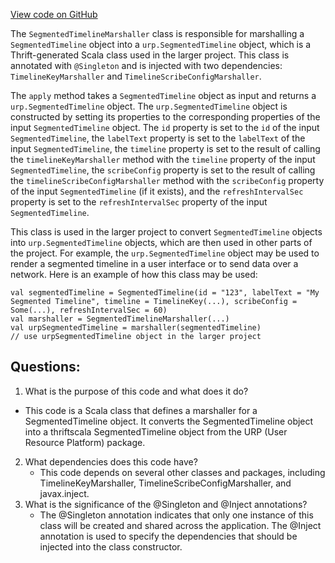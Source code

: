 [View code on GitHub](https://github.com/misbahsy/the-algorithm/product-mixer/core/src/main/scala/com/twitter/product_mixer/core/functional_component/marshaller/response/urp/SegmentedTimelineMarshaller.scala)

The `SegmentedTimelineMarshaller` class is responsible for marshalling a `SegmentedTimeline` object into a `urp.SegmentedTimeline` object, which is a Thrift-generated Scala class used in the larger project. This class is annotated with `@Singleton` and is injected with two dependencies: `TimelineKeyMarshaller` and `TimelineScribeConfigMarshaller`.

The `apply` method takes a `SegmentedTimeline` object as input and returns a `urp.SegmentedTimeline` object. The `urp.SegmentedTimeline` object is constructed by setting its properties to the corresponding properties of the input `SegmentedTimeline` object. The `id` property is set to the `id` of the input `SegmentedTimeline`, the `labelText` property is set to the `labelText` of the input `SegmentedTimeline`, the `timeline` property is set to the result of calling the `timelineKeyMarshaller` method with the `timeline` property of the input `SegmentedTimeline`, the `scribeConfig` property is set to the result of calling the `timelineScribeConfigMarshaller` method with the `scribeConfig` property of the input `SegmentedTimeline` (if it exists), and the `refreshIntervalSec` property is set to the `refreshIntervalSec` property of the input `SegmentedTimeline`.

This class is used in the larger project to convert `SegmentedTimeline` objects into `urp.SegmentedTimeline` objects, which are then used in other parts of the project. For example, the `urp.SegmentedTimeline` object may be used to render a segmented timeline in a user interface or to send data over a network. Here is an example of how this class may be used:

```
val segmentedTimeline = SegmentedTimeline(id = "123", labelText = "My Segmented Timeline", timeline = TimelineKey(...), scribeConfig = Some(...), refreshIntervalSec = 60)
val marshaller = SegmentedTimelineMarshaller(...)
val urpSegmentedTimeline = marshaller(segmentedTimeline)
// use urpSegmentedTimeline object in the larger project
```
## Questions: 
 1. What is the purpose of this code and what does it do?
   - This code is a Scala class that defines a marshaller for a SegmentedTimeline object. It converts the SegmentedTimeline object into a thriftscala SegmentedTimeline object from the URP (User Resource Platform) package.
2. What dependencies does this code have?
   - This code depends on several other classes and packages, including TimelineKeyMarshaller, TimelineScribeConfigMarshaller, and javax.inject.
3. What is the significance of the @Singleton and @Inject annotations?
   - The @Singleton annotation indicates that only one instance of this class will be created and shared across the application. The @Inject annotation is used to specify the dependencies that should be injected into the class constructor.